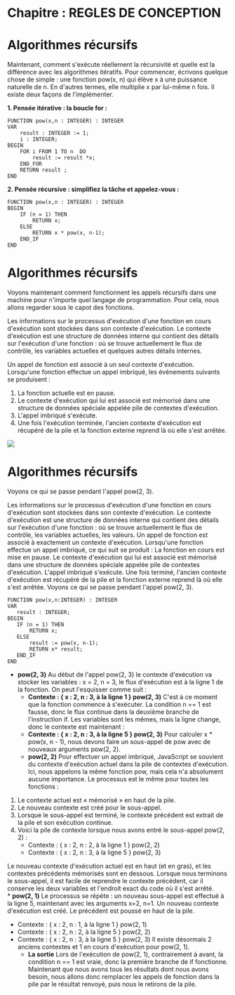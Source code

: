 # Chapitre : REGLES DE CONCEPTION


# Algorithmes récursifs

Maintenant, comment s'exécute réellement la récursivité et quelle est la différence avec les algorithmes itératifs. Pour commencer, écrivons quelque chose de simple : une fonction pow(x, n) qui élève x à une puissance naturelle de n. En d'autres termes, elle multiplie x par lui-même n fois. Il existe deux façons de l'implémenter.

**1. Pensée itérative : la boucle for :**

```
FUNCTION pow(x,n : INTEGER) : INTEGER
VAR
    result : INTEGER := 1;
    i : INTEGER;
BEGIN
    FOR i FROM 1 TO n  DO
        result := result *x;
    END_FOR
    RETURN result ;
END
```

**2. Pensée récursive : simplifiez la tâche et appelez-vous :**

```
FUNCTION pow(x,n : INTEGER) : INTEGER
BEGIN
    IF (n = 1) THEN
        RETURN x;
    ELSE
        RETURN x * pow(x, n-1);
    END_IF
END

```

# Algorithmes récursifs

Voyons maintenant comment fonctionnent les appels récursifs dans une machine pour n'importe quel langage de programmation. Pour cela, nous allons regarder sous le capot des fonctions.

Les informations sur le processus d'exécution d'une fonction en cours d'exécution sont stockées dans son contexte d'exécution. Le contexte d'exécution est une structure de données interne qui contient des détails sur l'exécution d'une fonction : où se trouve actuellement le flux de contrôle, les variables actuelles et quelques autres détails internes.

Un appel de fonction est associé à un seul contexte d'exécution. Lorsqu'une fonction effectue un appel imbriqué, les événements suivants se produisent :

1. La fonction actuelle est en pause.
2. Le contexte d'exécution qui lui est associé est mémorisé dans une structure de données spéciale appelée pile de contextes d'exécution.
3. L'appel imbriqué s'exécute.
4. Une fois l'exécution terminée, l'ancien contexte d'exécution est récupéré de la pile et la fonction externe reprend là où elle s'est arrêtée.

![](https://imgur.com/EA5liUi.jpg)

# Algorithmes récursifs

Voyons ce qui se passe pendant l'appel pow(2, 3).

Les informations sur le processus d'exécution d'une fonction en cours d'exécution sont stockées dans son contexte d'exécution.
Le contexte d'exécution est une structure de données interne qui contient des détails sur l'exécution d'une fonction : où se trouve actuellement le flux de contrôle, les variables actuelles, les valeurs.
Un appel de fonction est associé à exactement un contexte d'exécution.
Lorsqu'une fonction effectue un appel imbriqué, ce qui suit se produit :
La fonction en cours est mise en pause.
Le contexte d'exécution qui lui est associé est mémorisé dans une structure de données spéciale appelée pile de contextes d'exécution.
L'appel imbriqué s'exécute.
Une fois terminé, l'ancien contexte d'exécution est récupéré de la pile et la fonction externe reprend là où elle s'est arrêtée.
Voyons ce qui se passe pendant l'appel pow(2, 3).

```
FUNCTION pow(x,n:INTEGER) : INTEGER
VAR
   result : INTEGER;
BEGIN
   IF (n = 1) THEN
       RETURN x;
   ELSE
       result := pow(x, n-1);
       RETURN x* result;
   END_IF
END
```

* **pow(2, 3)**
  Au début de l'appel pow(2, 3) le contexte d'exécution va stocker les variables : x = 2, n = 3, le flux d'exécution est à la ligne 1 de la fonction.
  On peut l'esquisser comme suit :
  * **Contexte : { x : 2, n : 3, à la ligne 1 } pow(2, 3)**
    C'est à ce moment que la fonction commence à s'exécuter. La condition n == 1 est fausse, donc le flux continue dans la deuxième branche de l'instruction if.
    Les variables sont les mêmes, mais la ligne change, donc le contexte est maintenant :
  * **Contexte : { x : 2, n : 3, à la ligne 5 } pow(2, 3)**
    Pour calculer x * pow(x, n - 1), nous devons faire un sous-appel de pow avec de nouveaux arguments pow(2, 2).
  * **pow(2, 2)**
    Pour effectuer un appel imbriqué, JavaScript se souvient du contexte d'exécution actuel dans la pile de contextes d'exécution.
    Ici, nous appelons la même fonction pow, mais cela n'a absolument aucune importance. Le processus est le même pour toutes les fonctions :

1. Le contexte actuel est « mémorisé » en haut de la pile.
2. Le nouveau contexte est créé pour le sous-appel.
3. Lorsque le sous-appel est terminé, le contexte précédent est extrait de la pile et son exécution continue.
4. Voici la pile de contexte lorsque nous avons entré le sous-appel pow(2, 2) :
   * Contexte : { x : 2, n : 2, à la ligne 1 } pow(2, 2)
   * Contexte : { x : 2, n : 3, à la ligne 5 } pow(2, 3)

Le nouveau contexte d'exécution actuel est en haut (et en gras), et les contextes précédents mémorisés sont en dessous.
Lorsque nous terminons le sous-appel, il est facile de reprendre le contexte précédent, car il conserve les deux variables et l'endroit exact du code où il s'est arrêté.
* **pow(2, 1)**
Le processus se répète : un nouveau sous-appel est effectué à la ligne 5, maintenant avec les arguments x=2, n=1.
Un nouveau contexte d'exécution est créé. Le précédent est poussé en haut de la pile.

* Contexte : { x : 2, n : 1, à la ligne 1 } pow(2, 1)
* Contexte : { x : 2, n : 2, à la ligne 5 } pow(2, 2)
* Contexte : { x : 2, n : 3, à la ligne 5 } pow(2, 3)
  Il existe désormais 2 anciens contextes et 1 en cours d'exécution pour pow(2, 1).
  * **La sortie**
    Lors de l'exécution de pow(2, 1), contrairement à avant, la condition n == 1 est vraie, donc la première branche de if fonctionne.
    Maintenant que nous avons tous les résultats dont nous avons besoin, nous allons donc remplacer les appels de fonction dans la pile par le résultat renvoyé, puis nous le retirons de la pile.
